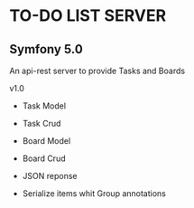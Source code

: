 # TO-DO LIST SERVER

## Symfony 5.0

An api-rest server to provide Tasks and Boards

v1.0
* Task Model
* Task Crud

* Board Model
* Board Crud

* JSON reponse
* Serialize items whit Group annotations

